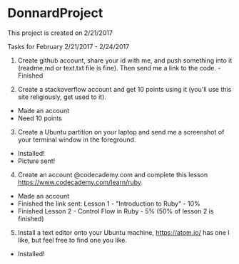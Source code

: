 # DonnardProject
This project is created on 2/21/2017

Tasks for February 2/21/2017 - 2/24/2017

1. Create github account, share your id with me, and push something into it (readme.md or text.txt file is fine). Then send me a link to the code. - Finished

2. Create a stackoverflow account and get 10 points using it (you'll use this site religiously, get used to it). 
  - Made an account
  - Need 10 points
  
3. Create a Ubuntu partition on your laptop and send me a screenshot of your terminal window in the foreground.
  - Installed!
  - Picture sent!
  
4. Create an account @codecademy.com and complete this lesson https://www.codecademy.com/learn/ruby.
  - Made an account
  - Finished the link sent: Lesson 1 - "Introduction to Ruby" - 10%
  - Finished Lesson 2 - Control Flow in Ruby - 5% (50% of lesson 2 is finished)
  
5. Install a text editor onto your Ubuntu machine, https://atom.io/ has one I like, but feel free to find one you like. 
  - Installed!
